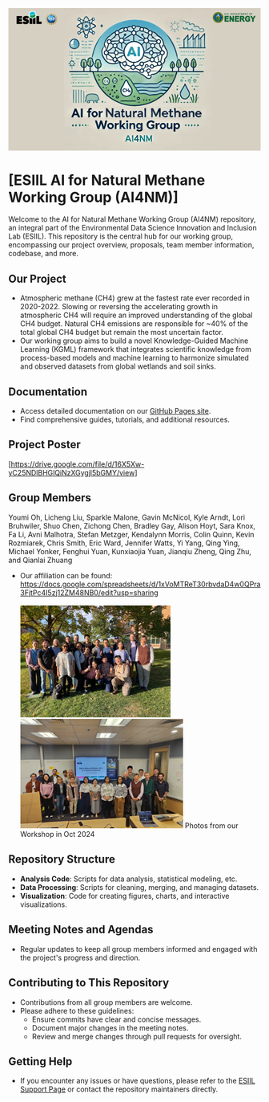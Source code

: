 <img src="docs/homepage_materials/header.png" alt="alt text" style="max-width: 100%;"><br>
# [ESIIL AI for Natural Methane Working Group (AI4NM)]

Welcome to the AI for Natural Methane Working Group (AI4NM) repository, an integral part of the Environmental Data Science Innovation and Inclusion Lab (ESIIL). This repository is the central hub for our working group, encompassing our project overview, proposals, team member information, codebase, and more.

## Our Project
- Atmospheric methane (CH4) grew at the fastest rate ever recorded in 2020-2022. Slowing or reversing the accelerating growth in atmospheric CH4 will require an improved understanding of the global CH4 budget. Natural CH4 emissions are responsible for ~40% of the total global CH4 budget but remain the most uncertain factor. 
- Our working group aims to build a novel Knowledge-Guided Machine Learning (KGML) framework that integrates scientific knowledge from process-based models and machine learning to harmonize simulated and observed datasets from global wetlands and soil sinks.

## Documentation
- Access detailed documentation on our [GitHub Pages site](https://cu-esiil.github.io/AI-for-Natural-Methane/).
- Find comprehensive guides, tutorials, and additional resources.

## Project Poster
[<https://drive.google.com/file/d/16X5Xw-yC25NDlBHGlQiNzXGygjl5bGMY/view>]

## Group Members
Youmi Oh, Licheng Liu, Sparkle Malone, Gavin McNicol, Kyle Arndt, Lori Bruhwiler, Shuo Chen, Zichong Chen, Bradley Gay, Alison Hoyt, Sara Knox, Fa Li, Avni Malhotra, Stefan Metzger, Kendalynn Morris, Colin Quinn, Kevin Rozmiarek, Chris Smith, Eric Ward, Jennifer Watts, Yi Yang, Qing Ying, Michael Yonker, Fenghui Yuan, Kunxiaojia Yuan, Jianqiu Zheng, Qing Zhu, and Qianlai Zhuang<br>
- Our affiliation can be found: <https://docs.google.com/spreadsheets/d/1xVoMTReT30rbvdaD4w0QPra3FjtPc4I5zj12ZM48NB0/edit?usp=sharing><br><br>
<img src="docs/homepage_materials/WG_photo1.png" width="300">   <img src="docs/homepage_materials/WG_photo2.png" width="325">
Photos from our Workshop in Oct 2024
  
## Repository Structure
- **Analysis Code**: Scripts for data analysis, statistical modeling, etc.
- **Data Processing**: Scripts for cleaning, merging, and managing datasets.
- **Visualization**: Code for creating figures, charts, and interactive visualizations.

## Meeting Notes and Agendas
- Regular updates to keep all group members informed and engaged with the project's progress and direction.

## Contributing to This Repository
- Contributions from all group members are welcome.
- Please adhere to these guidelines:
  - Ensure commits have clear and concise messages.
  - Document major changes in the meeting notes.
  - Review and merge changes through pull requests for oversight.

## Getting Help
- If you encounter any issues or have questions, please refer to the [ESIIL Support Page](https://esiil-support-page-url/) or contact the repository maintainers directly.

